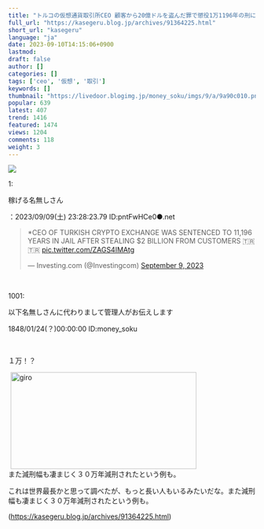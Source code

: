 ```yaml
---
title: "トルコの仮想通貨取引所CEO 顧客から20億ドルを盗んだ罪で懲役1万1196年の刑に : 稼げるまとめ速報"
full_url: "https://kasegeru.blog.jp/archives/91364225.html"
short_url: "kasegeru"
language: "ja"
date: 2023-09-10T14:15:06+0900
lastmod: 
draft: false
author: []
categories: []
tags: ['ceo', '仮想', '取引']
keywords: []
thumbnail: "https://livedoor.blogimg.jp/money_soku/imgs/9/a/9a90c010.png"
popular: 639
latest: 407
trend: 1416
featured: 1474
views: 1204
comments: 118
weight: 3
---
```


![](https://livedoor.blogimg.jp/money_soku/imgs/9/a/9a90c010.png)

<div><p>1: <p>稼げる名無しさん </p>：2023/09/09(土) 23:28:23.79 ID:pntFwHCe0●.net<br></p><blockquote class='twitter-tweet'><p lang='en' dir='ltr'>*CEO OF TURKISH CRYPTO EXCHANGE WAS SENTENCED TO 11,196 YEARS IN JAIL AFTER STEALING $2 BILLION FROM CUSTOMERS 🇹🇷🇹🇷 <a href='https://t.co/ZAGS4IMAtg'>pic.twitter.com/ZAGS4IMAtg</a></p>— Investing.com (@Investingcom) <a href='https://twitter.com/Investingcom/status/1700465330097729971?ref_src=twsrc%5Etfw'>September 9, 2023</a></blockquote> <br><p class='t_h'>1001: <p>以下名無しさんに代わりまして管理人がお伝えします</p> <p> 1848/01/24(？)00:00:00 ID:money_soku</p></p><br><p>１万！？</p><img src='https://livedoor.blogimg.jp/money_soku/imgs/1/b/1b07b2de.png' width='378' height='197' border='0' alt='giro' hspace='5' class='pict'><br> また減刑幅も凄まじく３０万年減刑されたという例も。<br><p>これは世界最長かと思って調べたが、もっと長い人もいるみたいだな。また減刑幅も凄まじく３０万年減刑されたという例も。</p></div>

(https://kasegeru.blog.jp/archives/91364225.html)
